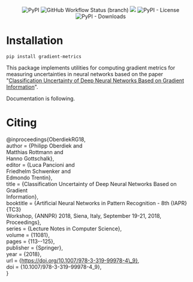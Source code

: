 <div align="center">

![PyPI](https://img.shields.io/pypi/v/gradient-metrics) ![GitHub Workflow Status (branch)](https://img.shields.io/github/workflow/status/ronmckay/gradient_metrics/Publish%20to%20PyPI/main) ![](https://img.shields.io/badge/code%20style-black-black) ![PyPI - License](https://img.shields.io/pypi/l/gradient-metrics) ![PyPI - Downloads](https://img.shields.io/pypi/dm/gradient-metrics)

</div>

# Installation

```pip install gradient-metrics```

This package implements utilities for computing gradient metrics for measuring uncertainties in neural networks based on the paper "[Classification Uncertainty of Deep Neural Networks Based on Gradient Information](https://arxiv.org/abs/1805.08440)".

Documentation is following.

# Citing

@inproceedings{OberdiekRG18,  
  author    = {Philipp Oberdiek and  
               Matthias Rottmann and  
               Hanno Gottschalk},  
  editor    = {Luca Pancioni and  
               Friedhelm Schwenker and  
               Edmondo Trentin},  
  title     = {Classification Uncertainty of Deep Neural Networks Based on Gradient  
               Information},  
  booktitle = {Artificial Neural Networks in Pattern Recognition - 8th {IAPR} {TC3}  
               Workshop, {ANNPR} 2018, Siena, Italy, September 19-21, 2018, Proceedings},  
  series    = {Lecture Notes in Computer Science},  
  volume    = {11081},  
  pages     = {113--125},  
  publisher = {Springer},  
  year      = {2018},  
  url       = {https://doi.org/10.1007/978-3-319-99978-4\_9},  
  doi       = {10.1007/978-3-319-99978-4\_9},  
}